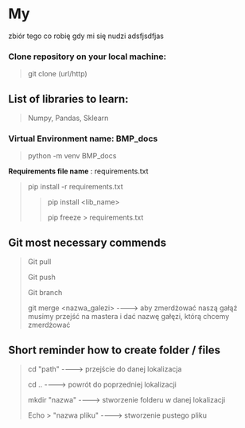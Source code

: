 # My
zbiór tego co robię gdy mi się nudzi adsfjsdfjas

### Clone repository on your local machine:

> git clone (url/http)

## List of libraries to learn:
> Numpy, Pandas, Sklearn

### Virtual Environment name: BMP_docs
> python -m venv BMP_docs
>

**Requirements file name** : requirements.txt

> pip install -r requirements.txt
> >
> > pip install <lib_name>
> >
> >pip freeze > requirements.txt
> >

## Git most necessary commends
> Git pull
> 
> Git push
> 
> Git branch
> 
> git merge <nazwa_galezi> ----> aby zmerdżować naszą gałąź musimy przejść na mastera i dać nazwę gałęzi,
>                              którą chcemy zmerdżować

## Short reminder how to create folder / files

> cd "path" ----> przejście do danej lokalizacja
>
> cd .. ----> powrót do poprzedniej lokalizacji
>
> mkdir "nazwa" ----> stworzenie folderu w danej lokalizacji
>
> Echo <tekst> > "nazwa pliku" ----> stworzenie pustego pliku
